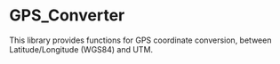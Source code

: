 # GPS_Converter

This library provides functions for GPS coordinate conversion, between Latitude/Longitude (WGS84) and UTM.


